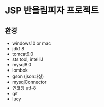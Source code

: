 # JSP 반올림피자 프로젝트

## 환경

- windows10 or mac
- jdk1.8 
- tomcat9.0
- sts tool, intelliJ
- mysql8.0
- lombok
- gson (json파싱)
- mysqlConnector
- 인코딩 utf-8
- git
- lucy